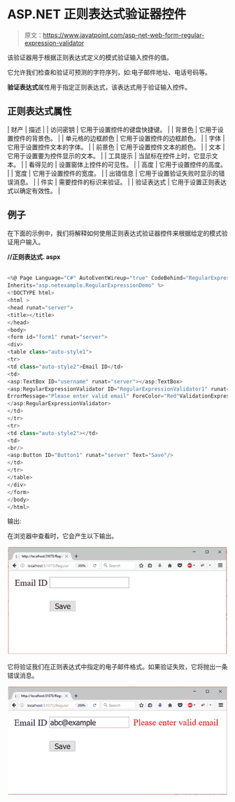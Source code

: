 # ASP.NET 正则表达式验证器控件

> 原文：<https://www.javatpoint.com/asp-net-web-form-regular-expression-validator>

该验证器用于根据正则表达式定义的模式验证输入控件的值。

它允许我们检查和验证可预测的字符序列，如:电子邮件地址、电话号码等。

**验证表达式**属性用于指定正则表达式，该表达式用于验证输入控件。

## 正则表达式属性

| 财产 | 描述 |
| 访问密钥 | 它用于设置控件的键盘快捷键。 |
| 背景色 | 它用于设置控件的背景色。 |
| 单元格的边框颜色 | 它用于设置控件的边框颜色。 |
| 字体 | 它用于设置控件文本的字体。 |
| 前景色 | 它用于设置控件文本的颜色。 |
| 文本 | 它用于设置要为控件显示的文本。 |
| 工具提示 | 当鼠标在控件上时，它显示文本。 |
| 看得见的 | 设置窗体上控件的可见性。 |
| 高度 | 它用于设置控件的高度。 |
| 宽度 | 它用于设置控件的宽度。 |
| 出错信息 | 它用于设置验证失败时显示的错误消息。 |
| 件实 | 需要控件的标识来验证。 |
| 验证表达式 | 它用于设置正则表达式以确定有效性。 |

## 例子

在下面的示例中，我们将解释如何使用正则表达式验证器控件来根据给定的模式验证用户输入。

**//正则表达式. aspx**

```cs

<%@ Page Language="C#" AutoEventWireup="true" CodeBehind="RegularExpressionDemo.aspx.cs" 
Inherits="asp.netexample.RegularExpressionDemo" %>
<!DOCTYPE html>
<html >
<head runat="server">
<title></title>
</head>
<body>
<form id="form1" runat="server">
<div>
<table class="auto-style1">
<tr>
<td class="auto-style2">Email ID</td>
<td>
<asp:TextBox ID="username" runat="server"></asp:TextBox>
<asp:RegularExpressionValidator ID="RegularExpressionValidator1" runat="server"ControlToValidate="username" 
ErrorMessage="Please enter valid email" ForeColor="Red"ValidationExpression="\w+([-+.']\w+)*@\w+([-.]\w+)*\.\w+([-.]\w+)*">
</asp:RegularExpressionValidator>
</td>
</tr>
<tr>
<td class="auto-style2"></td>
<td>
<br/>
<asp:Button ID="Button1" runat="server" Text="Save"/>
</td>
</tr>
</table>
</div>
</form>
</body>
</html>

```

输出:

在浏览器中查看时，它会产生以下输出。

![ASP Regular 1](img/ea9f28ef64ceefdc7e8ff004113e409c.png)

它将验证我们在正则表达式中指定的电子邮件格式。如果验证失败，它将抛出一条错误消息。

![ASP Regular 2](img/d6882e2cf30d9eef83f32eb1d1972cfd.png)
